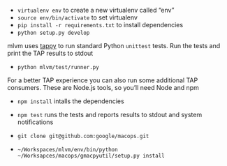 * `virtualenv env` to create a new virtualenv called “env”
* `source env/bin/activate` to set virtualenv
* `pip install -r requirements.txt` to install dependencies
* `python setup.py develop`


mlvm uses [tappy](http://tappy.readthedocs.io/) to run standard Python `unittest` tests. Run the tests and print the TAP results to stdout

* `python mlvm/test/runner.py`

For a better TAP experience you can also run some additional TAP consumers. These are Node.js tools, so you’ll need Node and npm

* `npm install` intalls the dependencies
* `npm test` runs the tests and reports results to stdout and system notifications

* `git clone git@github.com:google/macops.git`
* `~/Workspaces/mlvm/env/bin/python ~/Worksapces/macops/gmacpyutil/setup.py install`
